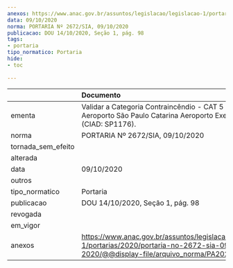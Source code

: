 ```yaml
---
anexos: https://www.anac.gov.br/assuntos/legislacao/legislacao-1/portarias/2020/portaria-no-2672-sia-09-10-2020/@@display-file/arquivo_norma/PA2020-2672.pdf
data: 09/10/2020
norma: PORTARIA Nº 2672/SIA, 09/10/2020
publicacao: DOU 14/10/2020, Seção 1, pág. 98
tags:
- portaria
tipo_normatico: Portaria
hide: 
- toc 
 
---
```


|                    | Documento                                                                                                                                            |
|:-------------------|:-----------------------------------------------------------------------------------------------------------------------------------------------------|
| ementa             | Validar a Categoria Contraincêndio - CAT 5 (cinco) do Aeroporto São Paulo Catarina Aeroporto Executivo (CIAD: SP1176).                               |
| norma              | PORTARIA Nº 2672/SIA, 09/10/2020                                                                                                                     |
| tornada_sem_efeito |                                                                                                                                                      |
| alterada           |                                                                                                                                                      |
| data               | 09/10/2020                                                                                                                                           |
| outros             |                                                                                                                                                      |
| tipo_normatico     | Portaria                                                                                                                                             |
| publicacao         | DOU 14/10/2020, Seção 1, pág. 98                                                                                                                     |
| revogada           |                                                                                                                                                      |
| em_vigor           |                                                                                                                                                      |
| anexos             | https://www.anac.gov.br/assuntos/legislacao/legislacao-1/portarias/2020/portaria-no-2672-sia-09-10-2020/@@display-file/arquivo_norma/PA2020-2672.pdf |